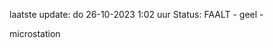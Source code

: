 laatste update: 
do 26-10-2023  1:02   uur 
Status: FAALT - geel - 
<div class="service Y">microstation</div>